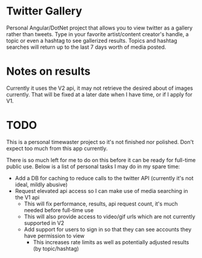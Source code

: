 # Twitter Gallery
Personal Angular/DotNet project that allows you to view twitter as a gallery rather than tweets.
Type in your favorite artist/content creator's handle, a topic or even a hashtag to see gallerized results.
Topics and hashtag searches will return up to the last 7 days worth of media posted.

# Notes on results
Currently it uses the V2 api, it may not retrieve the desired about of images currently.
That will be fixed at a later date when I have time, or if I apply for V1.

# TODO
This is a personal timewaster project so it's not finished nor polished.
Don't expect too much from this app currently.

There is so much left for me to do on this before it can be ready for full-time public use.
Below is a list of personal tasks I may do in my spare time:
  - Add a DB for caching to reduce calls to the twitter API (currently it's not ideal, mildly abusive)
  - Request elevated api access so I can make use of media searching in the V1 api
      - This will fix performance, results, api request count, it's much needed before full-time use
      - This will also provide access to video/gif urls which are not currently supported in V2
      - Add support for users to sign in so that they can see accounts they have permission to view
        - This increases rate limits as well as potentially adjusted results (by topic/hashtag)